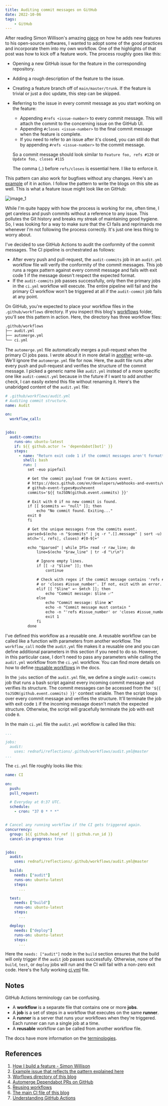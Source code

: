 ```yaml
---
title: Auditing commit messages on GitHub
date: 2022-10-06
tags:
    - GitHub
---
```


After reading Simon Willison's amazing [piece] on how he adds new features to his
open-source softwares, I wanted to adopt some of the good practices and incorporate them
into my own workflow. One of the highlights of that post was how to kick off a feature work.
The process roughly goes like this:

* Opening a new GitHub issue for the feature in the corresponding repository.
* Adding a rough description of the feature to the issue.
* Creating a feature branch off of `main/master/trunk`. If the feature is trivial or just a
doc update, this step can be skipped.
* Referring to the issue in every commit message as you start working on the feature:

    * Appending `#refs <issue-number>` to every commit message. This will attach the commit
    to the concerning issue on the GitHub UI.
    * Appending `#closes <issue-number>` to the final commit message when the feature is
    complete.
    * If you need to refer to an issue after it's closed, you can still do that by appending
    `#refs <issue-number>` to the commit message.

    So a commit message should look similar to `Feature foo, refs #120` or
    `Update foo, closes #115`

    The comma (`,`) before `refs/closes` is essential here. I like to enforce it.

This pattern can also work for bugfixes without any changes. Here's an [example] of it in
action. I follow the pattern to write the blogs on this site as well. This is what a feature
issue might look like on GitHub:

![image_1]

While I'm quite happy with how the process is working for me, often time, I get careless and
push commits without a reference to any issue. This pollutes the Git history and breaks my
streak of maintaining good hygiene. So, I was looking for a way to make sure that the CI
fails and reprimands me whenever I'm not following the process correctly. It's just one less
thing to worry about.

I've decided to use GitHub Actions to audit the conformity of the commit messages. The CI
pipeline is orchestrated as follows:

* After every push and pull-request, the `audit-commits` job in an `audit.yml` workflow
file will verify the conformity of the commit messages. This job runs a regex pattern
against every commit message and fails with exit code 1 if the message doesn't respect the
expected format.
* If the `audit-commits` job passes successfully, only then the primary jobs in the `ci.yml`
workflow will execute. The entire pipeline will fail and the primary CI workflow won't be
triggered at all if the `audit-commit` job fails at any point.

On GitHub, you're expected to place your workflow files in the `.github/workflows`
directory. If you inspect this blog's [workflows] folder, you'll see this pattern in action.
Here, the directory has three workflow files:

```txt
.github/workflows
├── audit.yml
├── automerge.yml
└── ci.yml
```

The `automerge.yml` file automatically merges a pull-request when the primary CI jobs
pass. I wrote about it in more detail in [another] write-up. We'll ignore the
`automerge.yml` file for now. Here, the audit file runs after every push and pull-request
and verifies the structure of the commit message. I picked a generic name like `audit.yml`
instead of a more specific one like `audit-commit.yml` because in the future if I want to
add another check, I can easily extend this file without renaming it. Here's the unabridged
content of the `audit.yml` file:

```yml
# .github/workflows/audit.yml
# Auditing commit structure.
name: Audit

on:
  workflow_call:


jobs:
  audit-commits:
    runs-on: ubuntu-latest
    if: ${{ github.actor != 'dependabot[bot]' }}
    steps:
      - name: "Return exit code 1 if the commit messages aren't formatted correctly."
        shell: bash
        run: |
          set -euo pipefail

          # Get the commit payload from GH Actions event.
          # https://docs.github.com/en/developers/webhooks-and-events/events/
          # github-event-types#pushevent
          commits='${{ toJSON(github.event.commits) }}'

          # Exit with 0 if no new commit is found.
          if [[ $commits =~ "null" ]]; then
              echo "No commit found. Exiting..."
          exit 0
          fi

          # Get the unique messages from the commits event.
          parsed=$(echo -n "$commits" | jq -r ".[].message" | sort -u)
          mtch='(, refs|, closes) #[0-9]+'

          echo "$parsed" | while IFS= read -r raw_line; do
              line=$(echo "$raw_line" | tr -d "\r\n")

              # Ignore empty lines.
              if [[ -z "$line" ]]; then
                  continue

              # Check with regex if the commit message contains 'refs #issue_number'
              # or 'closes #issue_number'. If not, exit with an error.
              elif [[ "$line" =~ $mtch ]]; then
                  echo "Commit message: $line ✅"
              else
                  echo "Commit message: $line ❌"
                  echo -n "Commit message must contain "
                  echo -n "'refs #issue_number' or 'closes #issue_number'."
                  exit 1
              fi
          done
```

I've defined this workflow as a reusable one. A reusable workflow can be called like a
function with parameters from another workflow. The `workflow_call` node the `audit.yml`
file makes it a reusable one and you can define additional parameters in this section if you
need to do so. However, in this particular case, I don't need to pass any parameters while
calling the `audit.yml` workflow from the `ci.yml` workflow. You can find more details on
how to define [reusable workflows] in the docs.

In the `jobs` section of the `audit.yml` file, we define a single `audit-commits` job that
runs a bash script against every incoming commit message and verifies its structure. The
commit messages can be accessed from the `'${{ toJSON(github.event.commits) }}'` context
variable. Then the script loops over every commit message and verifies the structure. It'll
terminate the job with exit code `1` if the incoming message doesn't match the expected
structure. Otherwise, the script will gracefully terminate the job with exit code `0`.

In the main `ci.yml` file the `audit.yml` workflow is called like this:

```yml
...

jobs:
  audit:
    uses: rednafi/reflections/.github/workflows/audit.yml@master
...
```

The `ci.yml` file roughly looks like this:

```yaml
name: CI

on:
  push:
  pull_request:

  # Everyday at 0:37 UTC.
  schedule:
    - cron: "37 0 * * *"


# Cancel any running workflow if the CI gets triggered again.
concurrency:
  group: ${{ github.head_ref || github.run_id }}
  cancel-in-progress: true


jobs:
  audit:
    uses: rednafi/reflections/.github/workflows/audit.yml@master

  build:
    needs: ["audit"]
    runs-on: ubuntu-latest
    steps:
      ...

  test:
    needs: ["build"]
    runs-on: ubuntu-latest
    steps:
      ...

  deploy:
    needs: ["deploy"]
    runs-on: ubuntu-latest
    steps:
      ...
```

Here the `needs: ["audit"]` node in the `build` section ensures that the build will only
trigger if the `audit` job passes successfully. Otherwise, none of the `build`, `test`, or
`deploy` jobs will run and the CI will fail with a non-zero exit code. Here's the fully
working [ci.yml] file.

## Notes

GitHub Actions terminology can be confusing.

* A **workflow** is a separate file that contains one or more **jobs**.
* A **job** is a set of steps in a workflow that executes on the same **runner**.
* A **runner** is a server that runs your workflows when they're triggered. Each runner can
run a single job at a time.
* A **reusable** workflow can be called from another workflow file.

The docs have more information on the [terminologies].

## References

1. [How I build a feature - Simon Willison][piece]
2. [Example issue that reflects the pattern explained here][example]
3. [Worflows directory of this blog][workflows]
4. [Automerge Dependabot PRs on GitHub][another]
5. [Reusing workflows][reusable workflows]
6. [The main CI file of this blog][ci.yml]
7. [Understanding GitHub Actions][terminologies]

[piece]: https://simonwillison.net/2022/Jan/12/how-i-build-a-feature/
[example]: https://github.com/rednafi/reflections/issues/170
[image_1]: https://user-images.githubusercontent.com/30027932/194779762-2000b766-3efa-421c-be77-757233e1e8f2.png
[workflows]: https://github.com/rednafi/reflections/tree/master/.github/workflows
[another]: /misc/automerge_dependabot_prs_on_github/
[reusable workflows]: https://docs.github.com/en/actions/using-workflows/reusing-workflows
[ci.yml]: https://github.com/rednafi/reflections/blob/master/.github/workflows/ci.yml
[terminologies]: https://docs.github.com/en/actions/learn-github-actions/understanding-github-actions
